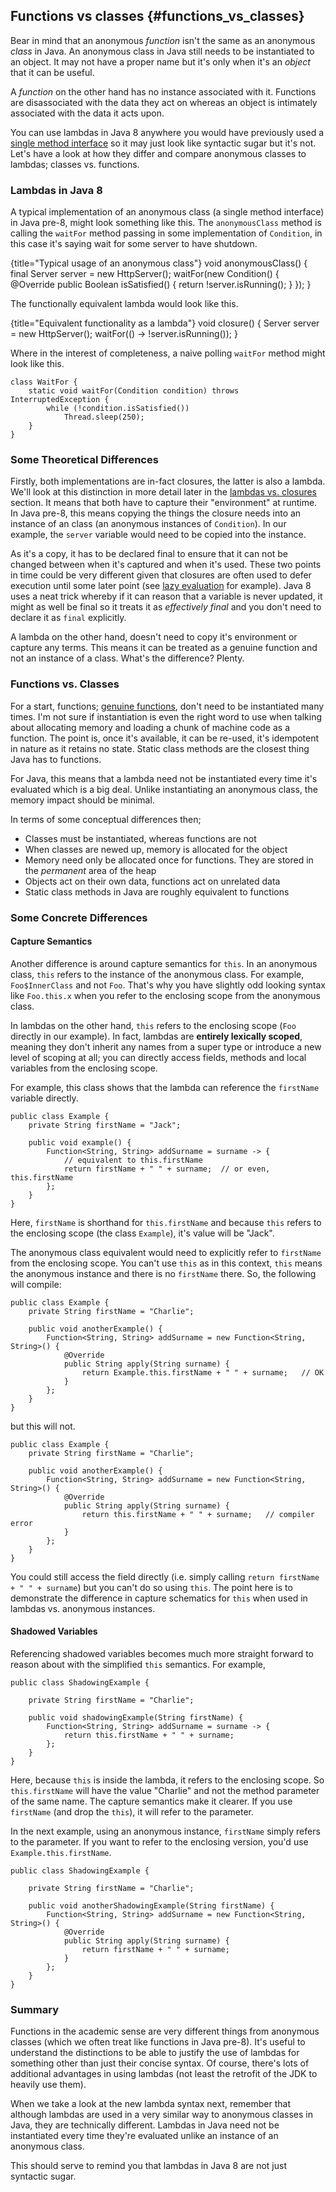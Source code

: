 ## Functions vs classes {#functions_vs_classes}

Bear in mind that an anonymous _function_ isn't the same as an anonymous _class_ in Java. An anonymous class in Java still needs to be instantiated to an object. It may not have a proper name but it's only when it's an _object_ that it can be useful.

A _function_ on the other hand has no instance associated with it. Functions are disassociated with the data they act on whereas an object is intimately associated with the data it acts upon.

You can use lambdas in Java 8 anywhere you would have previously used a [single method interface](#functional_interfaces) so it may just look like syntactic sugar but it's not. Let's have a look at how they differ and compare anonymous classes to lambdas; classes vs. functions.


### Lambdas in Java 8

A typical implementation of an anonymous class (a single method interface) in Java pre-8, might look something like this. The `anonymousClass` method is calling the `waitFor` method passing in some implementation of `Condition`, in this case it's saying wait for some server to have shutdown.

{title="Typical usage of an anonymous class"}
    void anonymousClass() {
        final Server server = new HttpServer();
        waitFor(new Condition() {
            @Override
            public Boolean isSatisfied() {
                return !server.isRunning();
            }
        });
    }

The functionally equivalent lambda would look like this.

{title="Equivalent functionality as a lambda"}
    void closure() {
        Server server = new HttpServer();
        waitFor(() -> !server.isRunning());
    }


Where in the interest of completeness, a naive polling `waitFor` method might look like this.

    class WaitFor {
        static void waitFor(Condition condition) throws InterruptedException {
            while (!condition.isSatisfied())
                Thread.sleep(250);
        }
    }


### Some Theoretical Differences

Firstly, both implementations are in-fact closures, the latter is also a lambda. We'll look at this distinction in more detail later in the [lambdas vs. closures](#lambdas_vs_closures) section. It means that both have to capture their "environment" at runtime. In Java pre-8, this means copying the things the closure needs into an instance of an class (an anonymous instances of `Condition`). In our example, the `server` variable would need to be copied into the instance.

As it's a copy, it has to be declared final to ensure that it can not be changed between when it's captured and when it's used. These two points in time could be very different given that closures are often used to defer execution until some later point (see [lazy evaluation](http://en.wikipedia.org/wiki/Lazy_evaluation) for example). Java 8 uses a neat trick whereby if it can reason that a variable is never updated, it might as well be final so it treats it as _effectively final_ and you don't need to declare it as `final` explicitly.

A lambda on the other hand, doesn't need to copy it's environment or capture any terms. This means it can be treated as a genuine function and not an instance of a class. What's the difference? Plenty.


### Functions vs. Classes

For a start, functions; [genuine functions](http://en.wikipedia.org/wiki/Pure_function), don't need to be instantiated many times. I'm not sure if instantiation is even the right word to use when talking about allocating memory and loading a chunk of machine code as a function. The point is, once it's available, it can be re-used, it's idempotent in nature as it retains no state. Static class methods are the closest thing Java has to functions.

For Java, this means that a lambda need not be instantiated every time it's evaluated which is a big deal. Unlike instantiating an anonymous class, the memory impact should be minimal.

In terms of some conceptual differences then;

* Classes must be instantiated, whereas functions are not
* When classes are newed up, memory is allocated for the object
* Memory need only be allocated once for functions. They are stored in the _permanent_ area of the heap
* Objects act on their own data, functions act on unrelated data
* Static class methods in Java are roughly equivalent to functions


### Some Concrete Differences

#### Capture Semantics

Another difference is around capture semantics for `this`. In an anonymous class, `this` refers to the instance of the anonymous class. For example, `Foo$InnerClass` and not `Foo`. That's why you have slightly odd looking syntax like `Foo.this.x` when you refer to the enclosing scope from the anonymous class.

In lambdas on the other hand, `this` refers to the enclosing scope (`Foo` directly in our example). In fact, lambdas are **entirely lexically scoped**, meaning they don't inherit any names from a super type or introduce a new level of scoping at all; you can directly access fields, methods and local variables from the enclosing scope.

For example, this class shows that the lambda can reference the `firstName` variable directly.


    public class Example {
        private String firstName = "Jack";

        public void example() {
            Function<String, String> addSurname = surname -> {
                // equivalent to this.firstName
                return firstName + " " + surname;  // or even, this.firstName
            };
        }
    }

Here, `firstName` is shorthand for `this.firstName` and because `this` refers to the enclosing scope (the class `Example`), it's value will be "Jack".

The anonymous class equivalent would need to explicitly refer to `firstName` from the enclosing scope. You can't use `this` as in this context, `this` means the anonymous instance and there is no `firstName` there. So, the following will compile:


    public class Example {
        private String firstName = "Charlie";

        public void anotherExample() {
            Function<String, String> addSurname = new Function<String, String>() {
                @Override
                public String apply(String surname) {
                    return Example.this.firstName + " " + surname;   // OK
                }
            };
        }
    }

but this will not.

    public class Example {
        private String firstName = "Charlie";

        public void anotherExample() {
            Function<String, String> addSurname = new Function<String, String>() {
                @Override
                public String apply(String surname) {
                    return this.firstName + " " + surname;   // compiler error
                }
            };
        }
    }

You could still access the field directly (i.e. simply calling `return firstName + " " + surname`) but you can't do so using `this`. The point here is to demonstrate the difference in capture schematics for `this` when used in lambdas vs. anonymous instances.


#### Shadowed Variables

Referencing shadowed variables becomes much more straight forward to reason about with the simplified `this` semantics. For example,

    public class ShadowingExample {

        private String firstName = "Charlie";

        public void shadowingExample(String firstName) {
            Function<String, String> addSurname = surname -> {
                return this.firstName + " " + surname;
            };
        }
    }

Here, because `this` is inside the lambda, it refers to the enclosing scope. So `this.firstName` will have the value "Charlie" and not the method parameter of the same name. The capture semantics make it clearer. If you use `firstName` (and drop the `this`), it will refer to the parameter.

In the next example, using an anonymous instance, `firstName` simply refers to the parameter. If you want to refer to the enclosing version, you'd use `Example.this.firstName`.


    public class ShadowingExample {

        private String firstName = "Charlie";

        public void anotherShadowingExample(String firstName) {
            Function<String, String> addSurname = new Function<String, String>() {
                @Override
                public String apply(String surname) {
                    return firstName + " " + surname;
                }
            };
        }
    }


### Summary

Functions in the academic sense are very different things from anonymous classes (which we often treat like functions in Java pre-8). It's useful to understand the distinctions to be able to justify the use of lambdas for something other than just their concise syntax. Of course, there's lots of additional advantages in using lambdas (not least the retrofit of the JDK to heavily use them).

When we take a look at the new lambda syntax next, remember that although lambdas are used in a very similar way to anonymous classes in Java, they are technically different. Lambdas in Java need not be instantiated every time they're evaluated unlike an instance of an anonymous class.

This should serve to remind you that lambdas in Java 8 are not just syntactic sugar.



